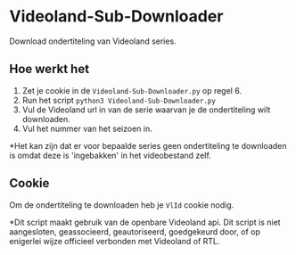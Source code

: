 # Videoland-Sub-Downloader
Download ondertiteling van Videoland series.


## Hoe werkt het
1. Zet je cookie in de `Videoland-Sub-Downloader.py` op regel 6.
2. Run het script `python3 Videoland-Sub-Downloader.py`
3. Vul de Videoland url in van de serie waarvan je de ondertiteling wilt downloaden.
4. Vul het nummer van het seizoen in.


*Het kan zijn dat er voor bepaalde series geen ondertiteling te downloaden is omdat deze is 'ingebakken' in het videobestand zelf.

## Cookie
Om de ondertiteling te downloaden heb je `VlId` cookie nodig.

[Deze kan je hier vinden in chrome]: https://thisinterestsme.com/modifying-cookies-developer-tools/




*Dit script maakt gebruik van de openbare Videoland api. Dit script is niet aangesloten, geassocieerd, geautoriseerd, goedgekeurd door, of op enigerlei wijze officieel verbonden met Videoland of RTL.